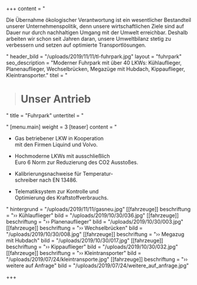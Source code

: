 +++
content = "<p>Die Übernahme ökologischer Verantwortung ist ein wesentlicher Bestandteil unserer Unternehmenspolitik, denn unsere wirtschaftlichen Ziele sind auf Dauer nur durch nachhaltigen Umgang mit der Umwelt erreichbar. Deshalb arbeiten wir schon seit Jahren daran, unsere Umweltbilanz stetig zu verbessern und setzen auf optimierte Transportlösungen. </p><p></p>"
header_bild = "/uploads/2019/11/11/tl-fuhrpark.jpg"
layout = "fuhrpark"
seo_description = "Moderner Fuhrpark mit über 40 LKWs: Kühlauflieger, Planenauflieger, Wechselbrücken, Megazüge mit Hubdach, Kippauflieger, Kleintransporter."
titel = "<blockquote><h1>Unser Antrieb</h1></blockquote>"
title = "Fuhrpark"
untertitel = "<p></p>"
[menu.main]
weight = 3
[teaser]
content = "<ul><li><p>Gas betriebener LKW in Kooperation <br>mit den Firmen Liquind und Volvo.</p></li><li><p>Hochmoderne LKWs mit ausschließlich <br>Euro 6 Norm zur Reduzierung des CO2 Ausstoßes.</p></li><li><p>Kalibrierungsnachweise für Temperatur-<br>schreiber nach EN 13486.</p></li><li><p>Telematiksystem zur Kontrolle und <br>Optimierung des Kraftstoffverbrauchs.</p></li></ul>"
hintergrund = "/uploads/2019/11/11/gasneu.jpg"
[[fahrzeuge]]
beschriftung = "›› Kühlauflieger"
bild = "/uploads/2019/10/30/036.jpg"
[[fahrzeuge]]
beschriftung = "›› Planenauflieger"
bild = "/uploads/2019/10/30/003.jpg"
[[fahrzeuge]]
beschriftung = "›› Wechselbrücken"
bild = "/uploads/2019/10/30/008.jpg"
[[fahrzeuge]]
beschriftung = "›› Megazug mit Hubdach"
bild = "/uploads/2019/10/30/017.jpg"
[[fahrzeuge]]
beschriftung = "›› Kippauflieger"
bild = "/uploads/2019/10/30/032.jpg"
[[fahrzeuge]]
beschriftung = "›› Kleintransporter"
bild = "/uploads/2019/07/24/kleintransporte.jpg"
[[fahrzeuge]]
beschriftung = "›› weitere auf Anfrage"
bild = "/uploads/2019/07/24/weitere_auf_anfrage.jpg"

+++
